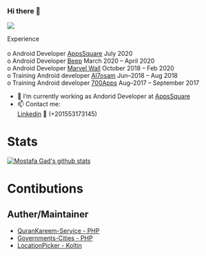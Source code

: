 ### Hi there 👋
![](https://komarev.com/ghpvc/?username=MostafaGad1911)

 Experience  <br /> <br />
         o Android Developer  [AppsSquare](https://www.facebook.com/appssquare)              July 2020 <br />
         o Android Developer [Beep](https://www.facebook.com/beeptrips)                  March 2020 – April 2020 <br />
         o Android Developer [Marvel Wall](https://www.facebook.com/marvelwall)          October 2018 – Feb 2020  <br />
         o Training  Android developer  [Al7osam](https://www.facebook.com/Al7osamCompany)    Jun–2018 – Aug 2018  <br />
         o Training Android developer  [700Apps](https://www.facebook.com/700apps)     Aug–2017 – September 2017 <br />

- 🔭 I’m currently working as Andorid Developer at [AppsSquare](https://www.facebook.com/appssquare)
- 📫 Contact me: <br /> 
              [Linkedin](https://www.linkedin.com/in/mostafa-gad-760a48140/)   📲 (+201553173145)

# Stats 
[![Mostafa Gad's github stats](https://github-readme-stats.vercel.app/api?username=MostafaGad1911)](https://github.com/anuraghazra/github-readme-stats)



# Contibutions 
## Auther/Maintainer
- [QuranKareem-Service - PHP](https://github.com/MostafaGad1911/QuranKareem-Service)
- [Governments-Cities - PHP](https://github.com/MostafaGad1911/Governments-Cities)
- [LocationPicker - Koltin](https://github.com/MostafaGad1911/LocationPicker)

